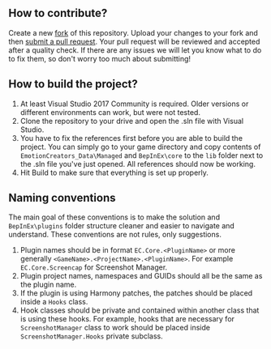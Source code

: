 ## How to contribute?
Create a new [fork](https://help.github.com/articles/fork-a-repo/) of this repository. Upload your changes to your fork and then [submit a pull request](https://help.github.com/articles/about-pull-requests/). Your pull request will be reviewed and accepted after a quality check. If there are any issues we will let you know what to do to fix them, so don't worry too much about submitting!

## How to build the project?
1. At least Visual Studio 2017 Community is required. Older versions or different environments can work, but were not tested.
2. Clone the repository to your drive and open the .sln file with Visual Studio.
3. You have to fix the references first before you are able to build the project. You can simply go to your game directory and copy contents of `EmotionCreators_Data\Managed` and `BepInEx\core` to the `lib` folder next to the .sln file you've just opened. All references should now be working.
4. Hit Build to make sure that everything is set up properly.

## Naming conventions
The main goal of these conventions is to make the solution and `BepInEx\plugins` folder structure cleaner and easier to navigate and understand. These conventions are not rules, only suggestions.

1. Plugin names should be in format `EC.Core.<PluginName>` or more generally `<GameName>.<ProjectName>.<PluginName>`. For example `EC.Core.Screencap` for Screenshot Manager.
2. Plugin project names, namespaces and GUIDs should all be the same as the plugin name.
3. If the plugin is using Harmony patches, the patches should be placed inside a `Hooks` class.
4. Hook classes should be private and contained within another class that is using these hooks. For example, hooks that are necessary for `ScreenshotManager` class to work should be placed inside `ScreenshotManager.Hooks` private subclass.
